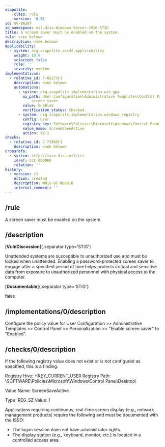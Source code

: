 ```yaml
---
scapolite:
    class: rule
    version: '0.51'
id: SV-88387
id_namespace: mil.disa.Windows-Server-2016-STIG
title: A screen saver must be enabled on the system.
rule: <see below>
description: <see below>
applicability:
  - system: org.scapolite.xccdf.applicability
    weight: 10.0
    selected: false
    role: ''
    severity: medium
implementations:
  - relative_id: F-80173r1
    description: <see below>
    automations:
      - system: org.scapolite.implementation.win_gpo
        ui_path: User Configuration\Administrative Templates\Control Panel\Personalization\Enable
            screen saver
        value: Enabled
        verification_status: Checked.
      - system: org.scapolite.implementation.windows_registry
        config: User
        registry_key: Software\Policies\Microsoft\Windows\Control Panel\Desktop
        value_name: ScreenSaveActive
        action: SZ:1
checks:
  - relative_id: C-73805r1
    description: <see below>
crossrefs:
  - system: http://iase.disa.mil/cci
    idref: CCI-000060
    relation: ''
history:
  - version: r1
    action: created
    description: WN16-UC-000010
    internal_comment: ''
---
```



## /rule

A screen saver must be enabled on the system.

## /description

[**VulnDiscussion**]{.separator type='STIG'}

Unattended systems are susceptible to unauthorized use and must be locked when unattended. Enabling a password-protected screen saver to engage after a specified period of time helps protects critical and sensitive data from exposure to unauthorized personnel with physical access to the computer.

[**Documentable**]{.separator type='STIG'}

false

## /implementations/0/description

Configure the policy value for User Configuration >> Administrative Templates >> Control Panel >> Personalization >> "Enable screen saver" to "Enabled".

## /checks/0/description

If the following registry value does not exist or is not configured as specified, this is a finding.

Registry Hive: HKEY_CURRENT_USER
Registry Path: \SOFTWARE\Policies\Microsoft\Windows\Control Panel\Desktop\

Value Name: ScreenSaveActive

Type: REG_SZ
Value: 1

Applications requiring continuous, real-time screen display (e.g., network management products) require the following and must be documented with the ISSO:

- The logon session does not have administrator rights.
- The display station (e.g., keyboard, monitor, etc.) is located in a controlled access area.
